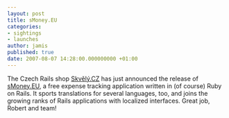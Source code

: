 ```yaml
---
layout: post
title: sMoney.EU
categories:
- sightings
- launches
author: jamis
published: true
date: 2007-08-07 14:28:00.000000000 +01:00
---
```

<p>The Czech Rails shop <a href="http://www.skvely.cz/">Skvělý.CZ</a> has just announced the release of <a href="http://www.smoney.eu/">sMoney.EU</a>, a free expense tracking application written in (of course) Ruby on Rails. It sports translations for several languages, too, and joins the growing ranks of Rails applications with localized interfaces. Great job, Robert and team!</p>